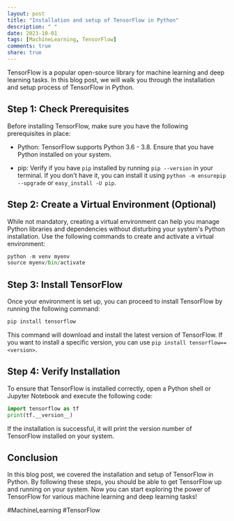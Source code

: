 ```yaml
---
layout: post
title: "Installation and setup of TensorFlow in Python"
description: " "
date: 2023-10-01
tags: [MachineLearning, TensorFlow]
comments: true
share: true
---
```


TensorFlow is a popular open-source library for machine learning and deep learning tasks. In this blog post, we will walk you through the installation and setup process of TensorFlow in Python.

## Step 1: Check Prerequisites
Before installing TensorFlow, make sure you have the following prerequisites in place:

- Python: TensorFlow supports Python 3.6 - 3.8. Ensure that you have Python installed on your system.

- pip: Verify if you have `pip` installed by running `pip --version` in your terminal. If you don't have it, you can install it using `python -m ensurepip --upgrade` or `easy_install -U pip`.

## Step 2: Create a Virtual Environment (Optional)
While not mandatory, creating a virtual environment can help you manage Python libraries and dependencies without disturbing your system's Python installation. Use the following commands to create and activate a virtual environment:

```python
python -m venv myenv
source myenv/bin/activate
```

## Step 3: Install TensorFlow
Once your environment is set up, you can proceed to install TensorFlow by running the following command:

```python
pip install tensorflow
```

This command will download and install the latest version of TensorFlow. If you want to install a specific version, you can use `pip install tensorflow==<version>`.

## Step 4: Verify Installation
To ensure that TensorFlow is installed correctly, open a Python shell or Jupyter Notebook and execute the following code:

```python
import tensorflow as tf
print(tf.__version__)
```

If the installation is successful, it will print the version number of TensorFlow installed on your system.

## Conclusion
In this blog post, we covered the installation and setup of TensorFlow in Python. By following these steps, you should be able to get TensorFlow up and running on your system. Now you can start exploring the power of TensorFlow for various machine learning and deep learning tasks!

#MachineLearning #TensorFlow